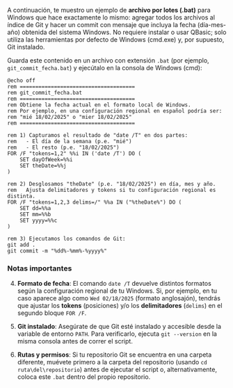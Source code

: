 A continuación, te muestro un ejemplo de **archivo por lotes (.bat)** para Windows que hace exactamente lo mismo: agregar todos los archivos al índice de Git y hacer un commit con mensaje que incluya la fecha (día-mes-año) obtenida del sistema Windows. No requiere instalar o usar QBasic; solo utiliza las herramientas por defecto de Windows (cmd.exe) y, por supuesto, Git instalado.

Guarda este contenido en un archivo con extensión `.bat` (por ejemplo, `git_commit_fecha.bat`) y ejecútalo en la consola de Windows (cmd):

```
@echo off
rem =====================================
rem git_commit_fecha.bat
rem =====================================
rem Obtiene la fecha actual en el formato local de Windows.
rem Por ejemplo, en una configuración regional en español podría ser:
rem "mié 18/02/2025" o "mier 18/02/2025"
rem =====================================

rem 1) Capturamos el resultado de "date /T" en dos partes:
rem   - El día de la semana (p.e. "mié")
rem   - El resto (p.e. "18/02/2025")
FOR /F "tokens=1,2" %%i IN ('date /T') DO (
    SET dayOfWeek=%%i
    SET theDate=%%j
)

rem 2) Desglosamos "theDate" (p.e. "18/02/2025") en día, mes y año.
rem   Ajusta delimitadores y tokens si tu configuración regional es distinta.
FOR /F "tokens=1,2,3 delims=/" %%a IN ("%theDate%") DO (
    SET dd=%%a
    SET mm=%%b
    SET yyyy=%%c
)

rem 3) Ejecutamos los comandos de Git:
git add .
git commit -m "%dd%-%mm%-%yyyy%"
```

### Notas importantes

4. **Formato de fecha**: El comando `date /T` devuelve distintos formatos según la configuración regional de tu Windows. Si, por ejemplo, en tu caso aparece algo como `Wed 02/18/2025` (formato anglosajón), tendrás que ajustar los **tokens** (posiciones) y/o los **delimitadores** (`delims`) en el segundo bloque `FOR /F`.
    
5. **Git instalado**: Asegúrate de que Git esté instalado y accesible desde la variable de entorno `PATH`. Para verificarlo, ejecuta `git --version` en la misma consola antes de correr el script.
    
6. **Rutas y permisos**: Si tu repositorio Git se encuentra en una carpeta diferente, muévete primero a la carpeta del repositorio (usando `cd ruta\del\repositorio`) antes de ejecutar el script o, alternativamente, coloca este `.bat` dentro del propio repositorio.